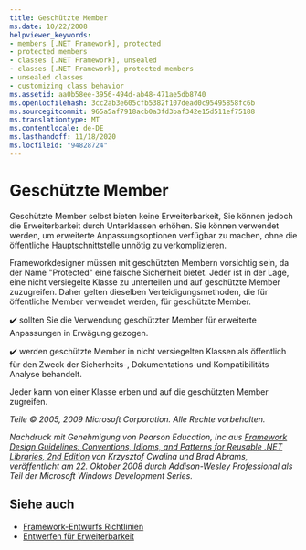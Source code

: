 ```yaml
---
title: Geschützte Member
ms.date: 10/22/2008
helpviewer_keywords:
- members [.NET Framework], protected
- protected members
- classes [.NET Framework], unsealed
- classes [.NET Framework], protected members
- unsealed classes
- customizing class behavior
ms.assetid: aa0b58ee-3956-494d-ab48-471ae5db8740
ms.openlocfilehash: 3cc2ab3e605cfb5382f107dead0c95495858fc6b
ms.sourcegitcommit: 965a5af7918acb0a3fd3baf342e15d511ef75188
ms.translationtype: MT
ms.contentlocale: de-DE
ms.lasthandoff: 11/18/2020
ms.locfileid: "94828724"
---
```

# <a name="protected-members"></a>Geschützte Member
Geschützte Member selbst bieten keine Erweiterbarkeit, Sie können jedoch die Erweiterbarkeit durch Unterklassen erhöhen. Sie können verwendet werden, um erweiterte Anpassungsoptionen verfügbar zu machen, ohne die öffentliche Hauptschnittstelle unnötig zu verkomplizieren.

 Frameworkdesigner müssen mit geschützten Membern vorsichtig sein, da der Name "Protected" eine falsche Sicherheit bietet. Jeder ist in der Lage, eine nicht versiegelte Klasse zu unterteilen und auf geschützte Member zuzugreifen. Daher gelten dieselben Verteidigungsmethoden, die für öffentliche Member verwendet werden, für geschützte Member.

 ✔️ sollten Sie die Verwendung geschützter Member für erweiterte Anpassungen in Erwägung gezogen.

 ✔️ werden geschützte Member in nicht versiegelten Klassen als öffentlich für den Zweck der Sicherheits-, Dokumentations-und Kompatibilitäts Analyse behandelt.

 Jeder kann von einer Klasse erben und auf die geschützten Member zugreifen.

 *Teile © 2005, 2009 Microsoft Corporation. Alle Rechte vorbehalten.*

 *Nachdruck mit Genehmigung von Pearson Education, Inc aus [Framework Design Guidelines: Conventions, Idioms, and Patterns for Reusable .NET Libraries, 2nd Edition](https://www.informit.com/store/framework-design-guidelines-conventions-idioms-and-9780321545619) von Krzysztof Cwalina und Brad Abrams, veröffentlicht am 22. Oktober 2008 durch Addison-Wesley Professional als Teil der Microsoft Windows Development Series.*

## <a name="see-also"></a>Siehe auch

- [Framework-Entwurfs Richtlinien](index.md)
- [Entwerfen für Erweiterbarkeit](designing-for-extensibility.md)

